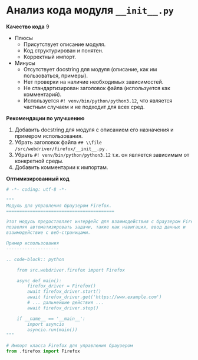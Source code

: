 # Анализ кода модуля `__init__.py`

**Качество кода**
9
- Плюсы
    - Присутствует описание модуля.
    - Код структурирован и понятен.
    - Корректный импорт.
- Минусы
    - Отсутствует docstring для модуля (описание, как им пользоваться, примеры).
    - Нет проверки на наличие необходимых зависимостей.
    - Не стандартизирован заголовок файла (используется как комментарий).
    - Используется `#! venv/bin/python/python3.12`, что является частным случаем и не подходит для всех сред.

**Рекомендации по улучшению**

1.  Добавить docstring для модуля с описанием его назначения и примером использования.
2.  Убрать заголовок файла `## \\file /src/webdriver/firefox/__init__.py` .
3.  Убрать `#! venv/bin/python/python3.12` т.к. он является  зависимым от конкретной среды.
4.  Добавить комментарии к импортам.

**Оптимизированный код**

```python
# -*- coding: utf-8 -*-

"""
Модуль для управления браузером Firefox.
=========================================

Этот модуль предоставляет интерфейс для взаимодействия с браузером Firefox,
позволяя автоматизировать задачи, такие как навигация, ввод данных и
взаимодействие с веб-страницами.

Пример использования
--------------------

.. code-block:: python

    from src.webdriver.firefox import Firefox

    async def main():
        firefox_driver = Firefox()
        await firefox_driver.start()
        await firefox_driver.get('https://www.example.com')
        # ... дальнейшие действия ...
        await firefox_driver.stop()

    if __name__ == '__main__':
        import asyncio
        asyncio.run(main())
"""

# Импорт класса Firefox для управления браузером
from .firefox import Firefox
```